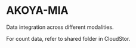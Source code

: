 # AKOYA-MIA
Data integration across different modalities.

For count data, refer to shared folder in CloudStor.
